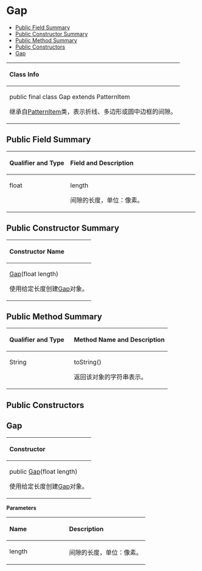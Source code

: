 # Gap<a name="ZH-CN_TOPIC_0000001145781017"></a>

-   [Public Field Summary](#section13157154115611)
-   [Public Constructor Summary](#section128721053461)
-   [Public Method Summary](#section157932617714)
-   [Public Constructors](#section19848311202)
-   [Gap](#section114762417137)


<a name="table11681mcpsimp"></a>
<table><thead align="left"><tr id="row11685mcpsimp"><th class="cellrowborder" valign="top" width="100%" id="mcps1.1.2.1.1"><p id="p11687mcpsimp"><a name="p11687mcpsimp"></a><a name="p11687mcpsimp"></a>Class Info</p>
</th>
</tr>
</thead>
<tbody><tr id="row11688mcpsimp"><td class="cellrowborder" valign="top" width="100%" headers="mcps1.1.2.1.1 "><p id="p31794325392"><a name="p31794325392"></a><a name="p31794325392"></a>public final class Gap extends PatternItem</p>
<p id="p11690mcpsimp"><a name="p11690mcpsimp"></a><a name="p11690mcpsimp"></a>继承自<a href="patternitem.md">PatternItem</a>类，表示折线、多边形或圆中边框的间隙。</p>
</td>
</tr>
</tbody>
</table>

## Public Field Summary<a name="section13157154115611"></a>

<a name="table51207528357"></a>
<table><thead align="left"><tr id="row6121185283516"><th class="cellrowborder" valign="top" width="32.190000000000005%" id="mcps1.1.3.1.1"><p id="p1528164471414"><a name="p1528164471414"></a><a name="p1528164471414"></a>Qualifier and Type</p>
</th>
<th class="cellrowborder" valign="top" width="67.81%" id="mcps1.1.3.1.2"><p id="p1554614158108"><a name="p1554614158108"></a><a name="p1554614158108"></a>Field and Description</p>
</th>
</tr>
</thead>
<tbody><tr id="row2012119527357"><td class="cellrowborder" valign="top" width="32.190000000000005%" headers="mcps1.1.3.1.1 "><p id="p7541349220"><a name="p7541349220"></a><a name="p7541349220"></a>float</p>
</td>
<td class="cellrowborder" valign="top" width="67.81%" headers="mcps1.1.3.1.2 "><p id="p6186164720319"><a name="p6186164720319"></a><a name="p6186164720319"></a>length</p>
<p id="p1285510421217"><a name="p1285510421217"></a><a name="p1285510421217"></a>间隙的长度，单位：像素。</p>
</td>
</tr>
</tbody>
</table>

## Public Constructor Summary<a name="section128721053461"></a>

<a name="table11713mcpsimp"></a>
<table><thead align="left"><tr id="row11717mcpsimp"><th class="cellrowborder" valign="top" width="100%" id="mcps1.1.2.1.1"><p id="p145mcpsimp"><a name="p145mcpsimp"></a><a name="p145mcpsimp"></a>Constructor Name</p>
</th>
</tr>
</thead>
<tbody><tr id="row11720mcpsimp"><td class="cellrowborder" valign="top" width="100%" headers="mcps1.1.2.1.1 "><p id="p11722mcpsimp"><a name="p11722mcpsimp"></a><a name="p11722mcpsimp"></a><a href="#section114762417137">Gap</a>(float length)</p>
<p id="p13303172210911"><a name="p13303172210911"></a><a name="p13303172210911"></a>使用给定长度创建<a href="gap.md">Gap</a>对象。</p>
</td>
</tr>
</tbody>
</table>

## Public Method Summary<a name="section157932617714"></a>

<a name="table11724mcpsimp"></a>
<table><thead align="left"><tr id="row11729mcpsimp"><th class="cellrowborder" valign="top" width="40%" id="mcps1.1.3.1.1"><p id="p081120285386"><a name="p081120285386"></a><a name="p081120285386"></a>Qualifier and Type</p>
</th>
<th class="cellrowborder" valign="top" width="60%" id="mcps1.1.3.1.2"><p id="p681112883813"><a name="p681112883813"></a><a name="p681112883813"></a>Method Name and Description</p>
</th>
</tr>
</thead>
<tbody><tr id="row11734mcpsimp"><td class="cellrowborder" valign="top" width="40%" headers="mcps1.1.3.1.1 "><p id="p11736mcpsimp"><a name="p11736mcpsimp"></a><a name="p11736mcpsimp"></a>String</p>
</td>
<td class="cellrowborder" valign="top" width="60%" headers="mcps1.1.3.1.2 "><p id="p11738mcpsimp"><a name="p11738mcpsimp"></a><a name="p11738mcpsimp"></a>toString()</p>
<p id="p8163162035619"><a name="p8163162035619"></a><a name="p8163162035619"></a>返回该对象的字符串表示。</p>
</td>
</tr>
</tbody>
</table>

## Public Constructors<a name="section19848311202"></a>

## Gap<a name="section114762417137"></a>

<a name="table227mcpsimp"></a>
<table><thead align="left"><tr id="row231mcpsimp"><th class="cellrowborder" valign="top" width="100%" id="mcps1.1.2.1.1"><p id="p233mcpsimp"><a name="p233mcpsimp"></a><a name="p233mcpsimp"></a>Constructor</p>
</th>
</tr>
</thead>
<tbody><tr id="row235mcpsimp"><td class="cellrowborder" valign="top" width="100%" headers="mcps1.1.2.1.1 "><p id="p141361752173311"><a name="p141361752173311"></a><a name="p141361752173311"></a>public <a href="gap.md">Gap</a>(float length)</p>
<p id="p6136252103316"><a name="p6136252103316"></a><a name="p6136252103316"></a>使用给定长度创建<a href="gap.md">Gap</a>对象。</p>
</td>
</tr>
</tbody>
</table>

**Parameters**

<a name="table243mcpsimp"></a>
<table><thead align="left"><tr id="row248mcpsimp"><th class="cellrowborder" valign="top" width="43%" id="mcps1.1.3.1.1"><p id="p250mcpsimp"><a name="p250mcpsimp"></a><a name="p250mcpsimp"></a>Name</p>
</th>
<th class="cellrowborder" valign="top" width="56.99999999999999%" id="mcps1.1.3.1.2"><p id="p253mcpsimp"><a name="p253mcpsimp"></a><a name="p253mcpsimp"></a>Description</p>
</th>
</tr>
</thead>
<tbody><tr id="row255mcpsimp"><td class="cellrowborder" valign="top" width="43%" headers="mcps1.1.3.1.1 "><p id="p1920835014301"><a name="p1920835014301"></a><a name="p1920835014301"></a>length</p>
</td>
<td class="cellrowborder" valign="top" width="56.99999999999999%" headers="mcps1.1.3.1.2 "><p id="p14207115015304"><a name="p14207115015304"></a><a name="p14207115015304"></a>间隙的长度，单位：像素。</p>
</td>
</tr>
</tbody>
</table>

